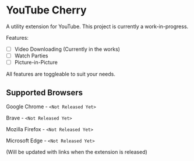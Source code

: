 # YouTube Cherry

A utility extension for YouTube.
This project is currently a work-in-progress.

Features:
- [ ] Video Downloading (Currently in the works)
- [ ] Watch Parties
- [ ] Picture-in-Picture

All features are toggleable to suit your needs.

## Supported Browsers
Google Chrome - `<Not Released Yet>`

Brave - `<Not Released Yet>`

Mozilla Firefox - `<Not Released Yet>`

Microsoft Edge - `<Not Released Yet>`

(Will be updated with links when the extension is released)